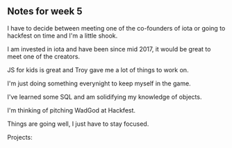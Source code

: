 ## Notes for week 5

I have to decide between meeting one of the co-founders of iota or going to hackfest on time and I'm a little shook. 

I am invested in iota and have been since mid 2017, it would be great to meet one of the creators.

JS for kids is great and Troy gave me a lot of things to work on. 

I'm just doing something everynight to keep myself in the game. 

I've learned some SQL and am solidifying my knowledge of objects.

I'm thinking of pitching WadGod at Hackfest.

Things are going well, I just have to stay focused. 

Projects:





















